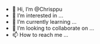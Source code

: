 - 👋 Hi, I’m @Chrisppu
- 👀 I’m interested in ...
- 🌱 I’m currently learning ...
- 💞️ I’m looking to collaborate on ...
- 📫 How to reach me ...

<!---
Chrisppu/Chrisppu is a ✨ special ✨ repository because its `README.md` (this file) appears on your GitHub profile.
You can click the Preview link to take a look at your changes.
--->
